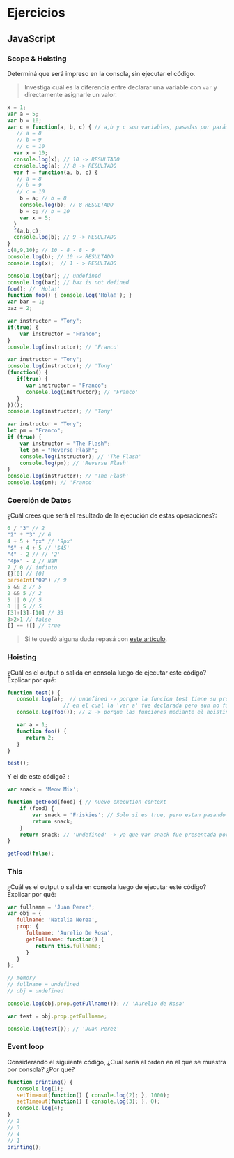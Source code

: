 
# Ejercicios

## JavaScript

### Scope & Hoisting

Determiná que será impreso en la consola, sin ejecutar el código.

> Investiga cuál es la diferencia entre declarar una variable con `var` y directamente asignarle un valor.

```javascript
x = 1;
var a = 5;
var b = 10;
var c = function(a, b, c) { // a,b y c son variables, pasadas por parámetro
   // a = 8 
   // b = 9
   // c = 10
  var x = 10;
  console.log(x); // 10 -> RESULTADO
  console.log(a); // 8 -> RESULTADO
  var f = function(a, b, c) {
   // a = 8 
   // b = 9
   // c = 10
    b = a; // b = 8
    console.log(b); // 8 RESULTADO
    b = c; // b = 10
    var x = 5;
  }
  f(a,b,c);
  console.log(b); // 9 -> RESULTADO
}
c(8,9,10); // 10 - 8 - 8 - 9
console.log(b); // 10 -> RESULTADO
console.log(x);  // 1 - > RESULTADO
```

```javascript
console.log(bar); // undefined
console.log(baz); // baz is not defined
foo(); // 'Hola!'
function foo() { console.log('Hola!'); }
var bar = 1;
baz = 2;
```

```javascript
var instructor = "Tony";
if(true) {
    var instructor = "Franco";
}
console.log(instructor); // 'Franco'
```

```javascript
var instructor = "Tony";
console.log(instructor); // 'Tony'
(function() {
   if(true) {
      var instructor = "Franco";
      console.log(instructor); // 'Franco'
   }
})();
console.log(instructor); // 'Tony'
```

```javascript
var instructor = "Tony";
let pm = "Franco";
if (true) {
    var instructor = "The Flash";
    let pm = "Reverse Flash";
    console.log(instructor); // 'The Flash'
    console.log(pm); // 'Reverse Flash'
}
console.log(instructor); // 'The Flash'
console.log(pm); // 'Franco'
```
### Coerción de Datos

¿Cuál crees que será el resultado de la ejecución de estas operaciones?:

```javascript
6 / "3" // 2
"2" * "3" // 6
4 + 5 + "px" // '9px'
"$" + 4 + 5 // '$45'
"4" - 2 // // '2'
"4px" - 2 // NaN
7 / 0 // infinto
{}[0] // [0]
parseInt("09") // 9
5 && 2 // 5
2 && 5 // 2
5 || 0 // 5
0 || 5 // 5
[3]+[3]-[10] // 33
3>2>1 // false
[] == ![] // true
```

> Si te quedó alguna duda repasá con [este artículo](http://javascript.info/tutorial/object-conversion).


### Hoisting

¿Cuál es el output o salida en consola luego de ejecutar este código? Explicar por qué:

```javascript
function test() {
   console.log(a);  // undefined -> porque la funcion test tiene su propio execution context
                  // en el cual la 'var a' fue declarada pero aun no fue definida.
   console.log(foo()); // 2 -> porque las funciones mediante el hoisting se declaran y definen

   var a = 1;
   function foo() {
      return 2;
   }
}

test();
```

Y el de este código? :

```javascript
var snack = 'Meow Mix';

function getFood(food) { // nuevo execution context
    if (food) {
        var snack = 'Friskies'; // Solo si es true, pero estan pasando false x parametro
        return snack;
    }
    return snack; // 'undefined' -> ya que var snack fue presentada por el hoisting
}

getFood(false);
```


### This

¿Cuál es el output o salida en consola luego de ejecutar esté código? Explicar por qué:

```javascript
var fullname = 'Juan Perez';
var obj = {
   fullname: 'Natalia Nerea',
   prop: {
      fullname: 'Aurelio De Rosa',
      getFullname: function() {
         return this.fullname;
      }
   }
};

// memory
// fullname = undefined
// obj = undefined

console.log(obj.prop.getFullname()); // 'Aurelio de Rosa'

var test = obj.prop.getFullname;

console.log(test()); // 'Juan Perez'
```

### Event loop

Considerando el siguiente código, ¿Cuál sería el orden en el que se muestra por consola? ¿Por qué?

```javascript
function printing() {
   console.log(1);
   setTimeout(function() { console.log(2); }, 1000);
   setTimeout(function() { console.log(3); }, 0);
   console.log(4);
}
// 2
// 3
// 4
// 1
printing();
```

